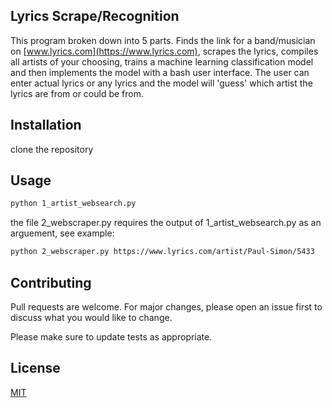 ## Lyrics Scrape/Recognition

This program broken down into 5 parts. Finds the link for a band/musician on [www.lyrics.com](https://www.lyrics.com), scrapes the lyrics, compiles all artists of your choosing, trains a machine learning classification model and then implements the model with a bash user interface. The user can enter actual lyrics or any lyrics and the model will 'guess' which artist the lyrics are from or could be from.  

## Installation

clone the repository

## Usage

```bash
python 1_artist_websearch.py
```
the file 2_webscraper.py requires the output of 1_artist_websearch.py as an arguement, see example:

```bash
python 2_webscraper.py https://www.lyrics.com/artist/Paul-Simon/5433
```

## Contributing
Pull requests are welcome. For major changes, please open an issue first to discuss what you would like to change.

Please make sure to update tests as appropriate.

## License
[MIT](https://choosealicense.com/licenses/mit/)






